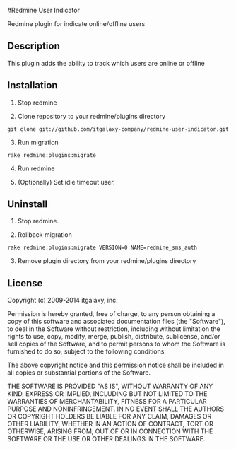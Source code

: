 #Redmine User Indicator

Redmine plugin for indicate online/offline users

## Description

This plugin adds the ability to track which users are online or offline

## Installation

1. Stop redmine

2. Clone repository to your redmine/plugins directory
```
git clone git://github.com/itgalaxy-company/redmine-user-indicator.git
```

3. Run migration
```
rake redmine:plugins:migrate
```

4. Run redmine

7. (Optionally) Set idle timeout user.

## Uninstall

1. Stop redmine.

2. Rollback migration
```
rake redmine:plugins:migrate VERSION=0 NAME=redmine_sms_auth
```

3. Remove plugin directory from your redmine/plugins directory

## License

Copyright (c) 2009-2014 itgalaxy, inc.

Permission is hereby granted, free of charge, to any person
obtaining a copy of this software and associated documentation
files (the "Software"), to deal in the Software without
restriction, including without limitation the rights to use,
copy, modify, merge, publish, distribute, sublicense, and/or sell
copies of the Software, and to permit persons to whom the
Software is furnished to do so, subject to the following
conditions:

The above copyright notice and this permission notice shall be
included in all copies or substantial portions of the Software.

THE SOFTWARE IS PROVIDED "AS IS", WITHOUT WARRANTY OF ANY KIND,
EXPRESS OR IMPLIED, INCLUDING BUT NOT LIMITED TO THE WARRANTIES
OF MERCHANTABILITY, FITNESS FOR A PARTICULAR PURPOSE AND
NONINFRINGEMENT. IN NO EVENT SHALL THE AUTHORS OR COPYRIGHT
HOLDERS BE LIABLE FOR ANY CLAIM, DAMAGES OR OTHER LIABILITY,
WHETHER IN AN ACTION OF CONTRACT, TORT OR OTHERWISE, ARISING
FROM, OUT OF OR IN CONNECTION WITH THE SOFTWARE OR THE USE OR
OTHER DEALINGS IN THE SOFTWARE.
